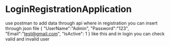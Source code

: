 # LoginRegistrationApplication

use postman to add data through api 
where in registration you can insert through json file
{
    "UserName":"Admin",
    "Password":"123",
    "Email":"test@gmail.com",
    "IsActive": 1
}
like this and in login you can check valid and invalid user 
